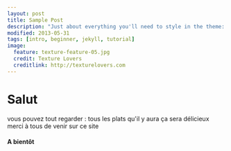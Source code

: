 ```yaml
---
layout: post
title: Sample Post
description: "Just about everything you'll need to style in the theme: headings, paragraphs, blockquotes, tables, code blocks, and more."
modified: 2013-05-31
tags: [intro, beginner, jekyll, tutorial]
image:
  feature: texture-feature-05.jpg
  credit: Texture Lovers
  creditlink: http://texturelovers.com
---
```


# Salut

vous pouvez tout regarder : tous les plats qu'il y aura ça sera délicieux merci à tous de venir sur ce site

#### A bientôt
